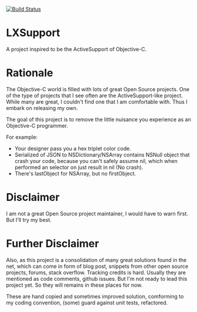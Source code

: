 [![Build Status](https://travis-ci.org/lxcid/LXSupport.png)](https://travis-ci.org/lxcid/LXSupport)

LXSupport
=========

A project inspired to be the ActiveSupport of Objective-C.

Rationale
=========

The Objective-C world is filled with lots of great Open Source projects. One of the type of projects that I see often are the ActiveSupport-like project. While many are great, I couldn't find one that I am comfortable with. Thus I embark on releasing my own.

The goal of this project is to remove the little nuisance you experience as an Objective-C programmer.

For example:

 - Your designer pass you a hex triplet color code.
 - Serialized of JSON to NSDictionary/NSArray contains NSNull object that crash your code, because you can't safely assume nil, which when performed an selector on just result in nil (No crash).
 - There's lastObject for NSArray, but no firstObject.

Disclaimer
==========

I am not a great Open Source project maintainer, I would have to warn first. But I'll try my best.

Further Disclaimer
==================

Also, as this project is a consolidation of many great solutions found in the net, which can come in form of blog post, snippets from other open source projects, forums, stack overflow. Tracking credits is hard. Usually they are mentioned as code comments, github issues. But I'm not ready to lead this project yet. So they will remains in these places for now.

These are hand copied and sometimes improved solution, comforming to my coding convention, (some) guard against unit tests, refactored.
